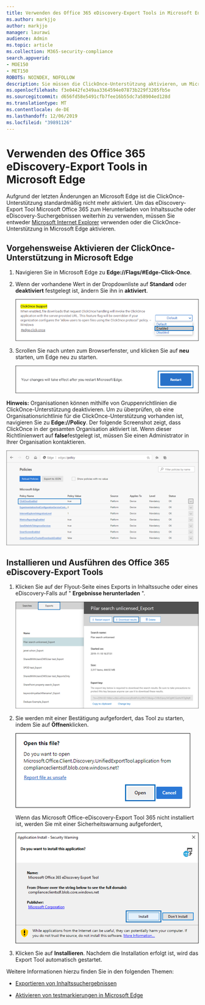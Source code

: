 ```yaml
---
title: Verwenden des Office 365 eDiscovery-Export Tools in Microsoft Edge
ms.author: markjjo
author: markjjo
manager: laurawi
audience: Admin
ms.topic: article
ms.collection: M365-security-compliance
search.appverid:
- MOE150
- MET150
ROBOTS: NOINDEX, NOFOLLOW
description: Sie müssen die ClickOnce-Unterstützung aktivieren, um Microsoft Edge zum Exportieren von Suchergebnissen aus der Inhaltssuche und von eDiscovery im Security and Compliance Center zu verwenden.
ms.openlocfilehash: f3e0442fe349aa3364594e07873b229f3205fb5e
ms.sourcegitcommit: d656fd58e5491cfb7fee16b55dc7a58904ed128d
ms.translationtype: MT
ms.contentlocale: de-DE
ms.lasthandoff: 12/06/2019
ms.locfileid: "39891126"
---
```

# <a name="use-the-office-365-ediscovery-export-tool-in-microsoft-edge"></a>Verwenden des Office 365 eDiscovery-Export Tools in Microsoft Edge

Aufgrund der letzten Änderungen an Microsoft Edge ist die ClickOnce-Unterstützung standardmäßig nicht mehr aktiviert. Um das eDiscovery-Export Tool Microsoft Office 365 zum Herunterladen von Inhaltssuche oder eDiscovery-Suchergebnissen weiterhin zu verwenden, müssen Sie entweder [Microsoft Internet Explorer](https://support.microsoft.com/help/17621/internet-explorer-downloads) verwenden oder die ClickOnce-Unterstützung in Microsoft Edge aktivieren.

## <a name="how-to-enable-clickonce-support-in-microsoft-edge"></a>Vorgehensweise Aktivieren der ClickOnce-Unterstützung in Microsoft Edge

1. Navigieren Sie in Microsoft Edge zu **Edge://Flags/#Edge-Click-Once**.

2. Wenn der vorhandene Wert in der Dropdownliste auf **Standard** oder **deaktiviert** festgelegt ist, ändern Sie ihn in **aktiviert**.
    
   ![](media/ClickOnceimage1.png)

3. Scrollen Sie nach unten zum Browserfenster, und klicken Sie auf **neu** starten, um Edge neu zu starten.

   ![](media/ClickOnceimage2.png)

**Hinweis:** Organisationen können mithilfe von Gruppenrichtlinien die ClickOnce-Unterstützung deaktivieren. Um zu überprüfen, ob eine Organisationsrichtlinie für die ClickOnce-Unterstützung vorhanden ist, navigieren Sie zu **Edge://Policy**. Der folgende Screenshot zeigt, dass ClickOnce in der gesamten Organisation aktiviert ist. Wenn dieser Richtlinienwert auf **false**festgelegt ist, müssen Sie einen Administrator in Ihrer Organisation kontaktieren.

![](media/ClickOnceimage3.png)

## <a name="install-and-run-the-office-365-ediscovery-export-tool"></a>Installieren und Ausführen des Office 365 eDiscovery-Export Tools

1. Klicken Sie auf der Flyout-Seite eines Exports in Inhaltssuche oder eines eDiscovery-Falls auf " **Ergebnisse herunterladen** ".

   ![Klicken Sie auf der Flyout-Seite auf Download Ergebnisse, um Suchergebnisse herunterzuladen.](media/ClickOnceExport1.png)

2. Sie werden mit einer Bestätigung aufgefordert, das Tool zu starten, indem Sie auf **Öffnen**klicken.

   ![Klicken Sie auf öffnen, um das eDiscovery-Export Tool zu starten](media/ClickOnceimage4.png)

   Wenn das Microsoft Office-eDiscovery-Export Tool 365 nicht installiert ist, werden Sie mit einer Sicherheitswarnung aufgefordert, 

   ![Klicken Sie auf installieren, um das eDiscovery-Export Tool zu installieren](media/ClickOnceimage5.png)

3. Klicken Sie auf **Installieren**. Nachdem die Installation erfolgt ist, wird das Export Tool automatisch gestartet.

Weitere Informationen hierzu finden Sie in den folgenden Themen:

- [Exportieren von Inhaltssuchergebnissen ](export-search-results.md)

- [Aktivieren von testmarkierungen in Microsoft Edge](https://microsoftedgesupport.microsoft.com/hc/articles/360034075294-How-to-enable-experiment-flags-in-Microsoft-Edge-Insider-channels)
